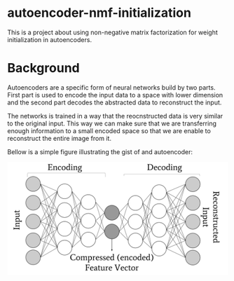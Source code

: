 # autoencoder-nmf-initialization
This is a project about using non-negative matrix factorization for weight initialization in autoencoders.

# Background
Autoencoders are a specific form of neural networks build by two parts. First part is used to encode the input data to a space with lower dimension and the second part decodes the abstracted data to reconstruct the input.

The networks is trained in a way that the reocnstructed data is very similar to the original input. This way we can make sure that we are transferring enough information to a small encoded space so that we are enable to reconstruct the entire image from it.

Bellow is a simple figure illustrating the gist of and autoencoder:

<a href="url"><img src="https://github.com/fariba-k/autoencoder-nmf-initialization/blob/main/images/AE.png" align="center" alt="autoencoder architecture" width="600"></a>

